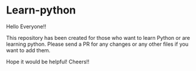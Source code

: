 # Learn-python
Hello Everyone!!

This repository has been created for those who want to learn Python or are learning python.
Please send a PR for any changes or any other files if you want to add them.

Hope it would be helpful!
Cheers!!
